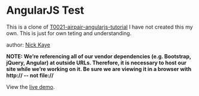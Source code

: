AngularJS Test
====================
This is a clone of [T0021-airpair-angularjs-tutorial](https://github.com/airpair/T0021-airpair-angularjs-tutorial)
I have not created this my own. This is just for own teting and understanding.


author: [Nick Kaye](http://www.nickkaye.com)

**NOTE:  We’re referencing all of our vendor dependencies (e.g. Bootstrap, jQuery, Angular) at outside URLs.   Therefore, it is necessary to host our site while we’re working on it.  Be sure we are viewing it in a browser with http:// -- not file://**

View the [live demo](http://airpair.github.io/demos/2014/09/T0021-airpair-angularjs-tutorial).
